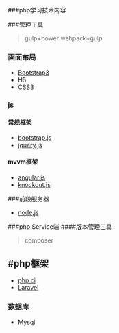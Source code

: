 <!--
author: shentao
head: http://pingodata.qiniudn.com/jockchou-avatar.jpg
date: 2016-06-03
title: php学习技术内容
tags: php学习
status: publish
summary: 个人学习纪录
-->


###php学习技术内容

###管理工具

>   gulp+bower
    webpack+gulp

### 画面布局
- [Bootstrap3](http://getbootstrap.com/)
- H5
- CSS3

### js
#### 常规框架
- [bootstrap.js](http://getbootstrap.com/)
- [jquery.js](https://jquery.com/)

#### mvvm框架
- [angular.js](https://angularjs.org/)
- [knockout.js](http://knockoutjs.com/)

###前段服务器
- [node,js](https://nodejs.org)

###php Service端
####版本管理工具

  >composer
## #php框架
- [php ci](http://codeigniter.org.cn/)
- [Laravel](https://laravel.com/)

### 数据库 
- Mysql
